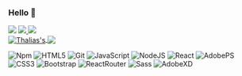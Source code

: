### Hello :raising_hand:

<!--
**thaliaberger/thaliaberger** is a ✨ _special_ ✨ repository because its `README.md` (this file) appears on your GitHub profile.

Here are some ideas to get you started:

- 🔭 I’m currently working on ...
- 🌱 I’m currently learning ...
- 👯 I’m looking to collaborate on ...
- 🤔 I’m looking for help with ...
- 💬 Ask me about ...
- 📫 How to reach me: ...
- 😄 Pronouns: ...
- ⚡ Fun fact: ...
-->
<img src="https://i.ibb.co/vz0Th1V/Git-Hub-1.png">

<a href="https://www.linkedin.com/in/thaliaberger/" target="_blank">
  <img src="https://img.shields.io/badge/-LinkedIn-59405C?style=flat&logo=linkedin&logoColor=white">
  </a>
  
  <a href="https://thaliaberger.vercel.app/" target="_blank">
  <img src="https://img.shields.io/badge/-Portfolio-59405C?style=flat">
  </a>
<br>
<a href="https://github.com/thaliaberger/thaliaberger">
  <img align="center" src="https://github-readme-stats.vercel.app/api/top-langs/?username=thaliaberger&hide=java,html&title_color=ffffff&text_color=c9cacc&icon_color=2bbc8a&bg_color=59405C" alt=Thalias's GitHub Stats" />
</a>
<a href="https://github.com/thaliaberger/thaliaberger">
  <img align="center" src="https://github-readme-stats.vercel.app/api?username=thaliaberger&show_icons=true&line_height=27&count_private=true&title_color=ffffff&text_color=c9cacc&icon_color=ffffff&bg_color=59405C" />
</a>


![Npm](https://img.shields.io/badge/-NPM-CB3837?style=flat&logo=npm&logoColor=white)
![HTML5](https://img.shields.io/badge/-HTML5-E34F26?style=flat&logo=html5&logoColor=white)
![Git](https://img.shields.io/badge/-Git-F05032?style=flat&logo=git&logoColor=white)
![JavaScript](https://img.shields.io/badge/-JavaScript-F7DF1E?style=flat&logo=javascript&logoColor=black)
![NodeJS](https://img.shields.io/badge/-NodeJS-339933?style=flat&logo=node%20js&logoColor=white)
![React](https://img.shields.io/badge/-React-52b7d3?style=flat&logo=react&logoColor=white)
![AdobePS](https://img.shields.io/badge/-Photoshop-31A8FF?style=flat&logo=adobe%20photoshop&logoColor=white)
![CSS3](https://img.shields.io/badge/-CSS3-1572B6?style=flat&logo=css3)
![Bootstrap](https://img.shields.io/badge/-Bootstrap-563D7C?style=flat&logo=bootstrap&logoColor=white)
![ReactRouter](https://img.shields.io/badge/-ReactRouter-563D7C?logo=react%20router)
![Sass](https://img.shields.io/badge/-Sass-CC6699?style=flat&logo=sass&logoColor=white)
![AdobeXD](https://img.shields.io/badge/-AdobeXD-FF26BE?style=flat&logo=adobe%20xd&logoColor=white)


